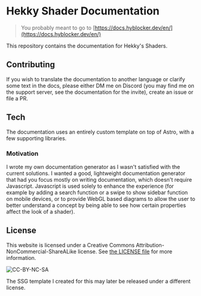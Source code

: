 # Hekky Shader Documentation

> You probably meant to go to [https://docs.hyblocker.dev/en/](https://docs.hyblocker.dev/en/)

This repository contains the documentation for Hekky's Shaders.

## Contributing

If you wish to translate the documentation to another language or clarify some text in the docs, please either DM me on Discord (you may find me on the support server, see the documentation for the invite), create an issue or file a PR.

## Tech

The documentation uses an entirely custom template on top of Astro, with a few supporting libraries.

### Motivation

I wrote my own documentation generator as I wasn't satisfied with the current solutions. I wanted a good, lightweight documentation generator that had you focus mostly on writing documentation, which doesn't require Javascript. Javascript is used solely to enhance the experience (for example by adding a search function or a swipe to show sidebar function on mobile devices, or to provide WebGL based diagrams to allow the user to better understand a concept by being able to see how certain properties affect the look of a shader).

## License

This website is licensed under a Creative Commons Attribution-NonCommercial-ShareALike license. See [the LICENSE file](https://github.com/hyblocker/hekky-shader-docs/blob/master/LICENSE) for more information.

![CC-BY-NC-SA](https://i.creativecommons.org/l/by-nc/4.0/88x31.png)

The SSG template I created for this may later be released under a different license.